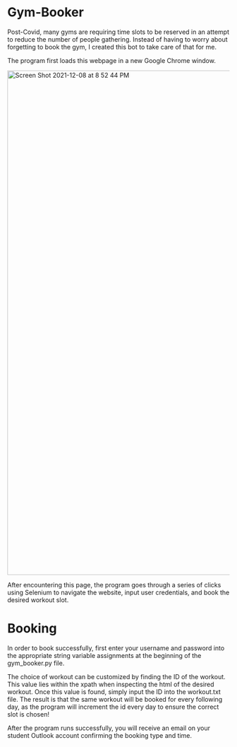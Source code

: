 # Gym-Booker
Post-Covid, many gyms are requiring time slots to be reserved in an attempt to reduce the number of people gathering. Instead of having to worry about forgetting to book the gym, I created this bot to take care of that for me.

The program first loads this webpage in a new Google Chrome window.

<img width="1142" alt="Screen Shot 2021-12-08 at 8 52 44 PM" src="https://user-images.githubusercontent.com/94335877/145320188-e1930e16-4e9b-428b-915a-f8f590694add.png">

After encountering this page, the program goes through a series of clicks using Selenium to navigate the website, input user credentials, and book the desired workout slot.

# Booking
In order to book successfully, first enter your username and password into the appropriate string variable assignments at the beginning of the gym_booker.py file.

The choice of workout can be customized by finding the ID of the workout. This value lies within the xpath when inspecting the html of the desired workout. Once this value is found, simply input the ID into the workout.txt file. The result is that the same workout will be booked for every following day, as the program will increment the id every day to ensure the correct slot is chosen!

After the program runs successfully, you will receive an email on your student Outlook account confirming the booking type and time.
